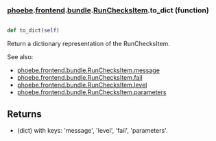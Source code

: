 ### [phoebe](phoebe.md).[frontend](phoebe.frontend.md).[bundle](phoebe.frontend.bundle.md).[RunChecksItem](phoebe.frontend.bundle.RunChecksItem.md).to_dict (function)


```py

def to_dict(self)

```



Return a dictionary representation of the RunChecksItem.

See also:
* [phoebe.frontend.bundle.RunChecksItem.message](phoebe.frontend.bundle.RunChecksItem.message.md)
* [phoebe.frontend.bundle.RunChecksItem.fail](phoebe.frontend.bundle.RunChecksItem.fail.md)
* [phoebe.frontend.bundle.RunChecksItem.level](phoebe.frontend.bundle.RunChecksItem.level.md)
* [phoebe.frontend.bundle.RunChecksItem.parameters](phoebe.frontend.bundle.RunChecksItem.parameters.md)

Returns
----------
* (dict) with keys: 'message', 'level', 'fail', 'parameters'.


